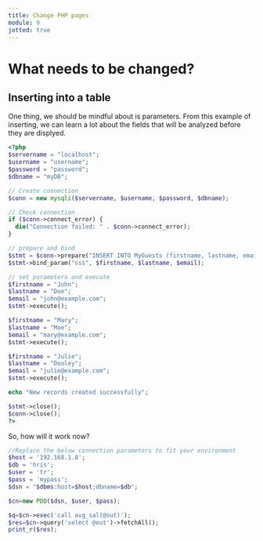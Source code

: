 ```yaml
---
title: Change PHP pages
module: 9
jotted: true
---
```


# What needs to be changed?

## Inserting into a table

One thing, we should be mindful about is parameters.  From this example of inserting, we can learn a lot about the fields that will be analyzed before they are displyed. 

```php
<?php
$servername = "localhost";
$username = "username";
$password = "password";
$dbname = "myDB";

// Create connection
$conn = new mysqli($servername, $username, $password, $dbname);

// Check connection
if ($conn->connect_error) {
  die("Connection failed: " . $conn->connect_error);
}

// prepare and bind
$stmt = $conn->prepare("INSERT INTO MyGuests (firstname, lastname, email) VALUES (?, ?, ?)");
$stmt->bind_param("sss", $firstname, $lastname, $email);

// set parameters and execute
$firstname = "John";
$lastname = "Doe";
$email = "john@example.com";
$stmt->execute();

$firstname = "Mary";
$lastname = "Moe";
$email = "mary@example.com";
$stmt->execute();

$firstname = "Julie";
$lastname = "Dooley";
$email = "julie@example.com";
$stmt->execute();

echo "New records created successfully";

$stmt->close();
$conn->close();
?>
```

So, how will it work now?

```php
//Replace the below connection parameters to fit your environment
$host = '192.168.1.8'; 
$db = 'hris';
$user = 'tr';
$pass = 'mypass';
$dsn = "$dbms:host=$host;dbname=$db";

$cn=new PDO($dsn, $user, $pass);

$q=$cn->exec('call avg_sal(@out)');
$res=$cn->query('select @out')->fetchAll();
print_r($res);
```



